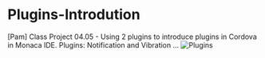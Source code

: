 # Plugins-Introdution
[Pam] Class Project 04.05 - Using 2 plugins to introduce plugins in Cordova in Monaca IDE.
Plugins: Notification and Vibration
...
![Plugins](https://user-images.githubusercontent.com/74061746/113592408-79f77800-960b-11eb-94cc-cc0bd84b0a45.jpg)
